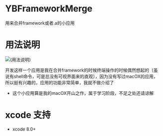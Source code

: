# YBFrameworkMerge
用来合并framework或者.a的小应用

# 用法说明
![(用法说明)](http://7xt3dd.com1.z0.glb.clouddn.com/YBFrameworkMergeUserGuide.png)

开发这样一个应用是我在合并framework的时候终端操作的时候偶然想起的（虽说有shell命令，可是总没有可视界面来的直观），因为没有写过macOX的应用，所以挺有兴趣的，应用的功能非常简单，我就不做介绍了

* 这个小应用算是我的macOX开山之作，属于学习阶段，不足之处还请谅解

# xcode 支持
* xcode 8.0+  
